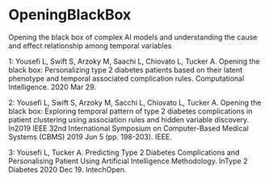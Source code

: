 # OpeningBlackBox
Opening the black box of complex AI models and understanding the cause and effect relationship among temporal variables

1: Yousefi L, Swift S, Arzoky M, Saachi L, Chiovato L, Tucker A. Opening the black box: Personalizing type 2 diabetes patients based on their latent phenotype and temporal associated complication rules. Computational Intelligence. 2020 Mar 29.

2: Yousefi L, Swift S, Arzoky M, Sacchi L, Chiovato L, Tucker A. Opening the black box: Exploring temporal pattern of type 2 diabetes complications in patient clustering using association rules and hidden variable discovery. In2019 IEEE 32nd International Symposium on Computer-Based Medical Systems (CBMS) 2019 Jun 5 (pp. 198-203). IEEE.

3: Yousefi L, Tucker A. Predicting Type 2 Diabetes Complications and Personalising Patient Using Artificial Intelligence Methodology. InType 2 Diabetes 2020 Dec 19. IntechOpen.

